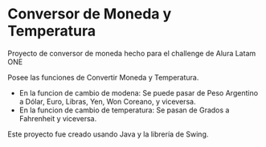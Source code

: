 # Conversor de Moneda y Temperatura

Proyecto de conversor de moneda hecho para el challenge de Alura Latam ONE

Posee las funciones de Convertir Moneda y Temperatura.

- En la funcion de cambio de modena: Se puede pasar de Peso Argentino a Dólar, Euro, Libras, Yen, Won Coreano, y viceversa.
- En la funcion de cambio de temperatura: Se pasan de Grados a Fahrenheit y viceversa.

Este proyecto fue creado usando Java y la librería de Swing.


